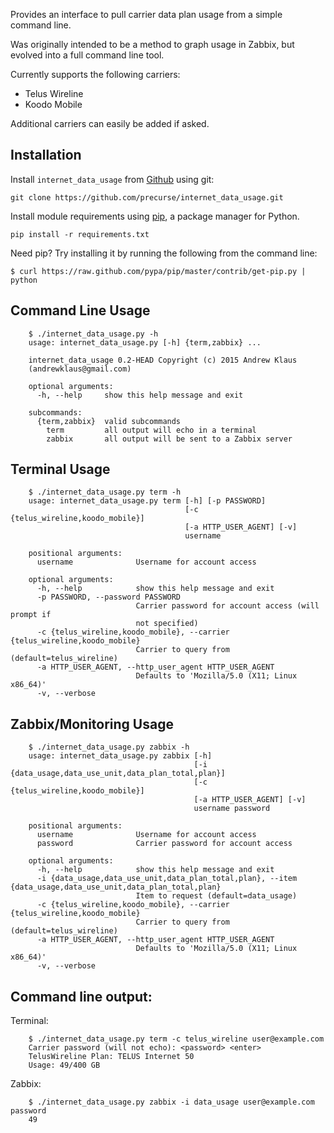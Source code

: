 Provides an interface to pull carrier data plan usage from a simple command line.

Was originally intended to be a method to graph usage in Zabbix, but evolved into a full command line tool.

Currently supports the following carriers:
- Telus Wireline
- Koodo Mobile

Additional carriers can easily be added if asked.

Installation
------
Install `internet_data_usage` from [Github](http://www.github.com) using git:

    git clone https://github.com/precurse/internet_data_usage.git

Install module requirements using [pip](http://www.pip-installer.org/en/latest/), a
package manager for Python.

    pip install -r requirements.txt

Need pip? Try installing it by running the following from the command
line:

    $ curl https://raw.github.com/pypa/pip/master/contrib/get-pip.py | python


Command Line Usage
------

        $ ./internet_data_usage.py -h
        usage: internet_data_usage.py [-h] {term,zabbix} ...

        internet_data_usage 0.2-HEAD Copyright (c) 2015 Andrew Klaus
        (andrewklaus@gmail.com)

        optional arguments:
          -h, --help     show this help message and exit

        subcommands:
          {term,zabbix}  valid subcommands
            term         all output will echo in a terminal
            zabbix       all output will be sent to a Zabbix server


Terminal Usage
------

        $ ./internet_data_usage.py term -h
        usage: internet_data_usage.py term [-h] [-p PASSWORD]
                                           [-c {telus_wireline,koodo_mobile}]
                                           [-a HTTP_USER_AGENT] [-v]
                                           username

        positional arguments:
          username              Username for account access

        optional arguments:
          -h, --help            show this help message and exit
          -p PASSWORD, --password PASSWORD
                                Carrier password for account access (will prompt if
                                not specified)
          -c {telus_wireline,koodo_mobile}, --carrier {telus_wireline,koodo_mobile}
                                Carrier to query from (default=telus_wireline)
          -a HTTP_USER_AGENT, --http_user_agent HTTP_USER_AGENT
                                Defaults to 'Mozilla/5.0 (X11; Linux x86_64)'
          -v, --verbose


Zabbix/Monitoring Usage
------

        $ ./internet_data_usage.py zabbix -h
        usage: internet_data_usage.py zabbix [-h]
                                             [-i {data_usage,data_use_unit,data_plan_total,plan}]
                                             [-c {telus_wireline,koodo_mobile}]
                                             [-a HTTP_USER_AGENT] [-v]
                                             username password

        positional arguments:
          username              Username for account access
          password              Carrier password for account access

        optional arguments:
          -h, --help            show this help message and exit
          -i {data_usage,data_use_unit,data_plan_total,plan}, --item {data_usage,data_use_unit,data_plan_total,plan}
                                Item to request (default=data_usage)
          -c {telus_wireline,koodo_mobile}, --carrier {telus_wireline,koodo_mobile}
                                Carrier to query from (default=telus_wireline)
          -a HTTP_USER_AGENT, --http_user_agent HTTP_USER_AGENT
                                Defaults to 'Mozilla/5.0 (X11; Linux x86_64)'
          -v, --verbose


Command line output:
------

Terminal:

        $ ./internet_data_usage.py term -c telus_wireline user@example.com
        Carrier password (will not echo): <password> <enter>
        TelusWireline Plan: TELUS Internet 50
        Usage: 49/400 GB

Zabbix:

        $ ./internet_data_usage.py zabbix -i data_usage user@example.com password
        49

